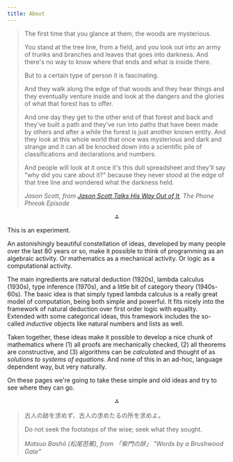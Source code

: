 ```yaml
---
title: About
---
```


<blockquote>
The first time that you glance at them, the woods are mysterious.

You stand at the tree line, from a field, and you look out into an army of trunks and branches and leaves that goes into darkness. And there's no way to know where that ends and what is inside there.

But to a certain type of person it is fascinating.

And they walk along the edge of that woods and they hear things and they eventually venture inside and look at the dangers and the glories of what that forest has to offer.

And one day they get to the other end of that forest and back and they've built a path and they've run into paths that have been made by others and after a while the forest is just another known entity. And they look at this whole world that once was mysterious and dark and strange and it can all be knocked down into a scientific pile of classifications and declarations and numbers.

And people will look at it once it's this dull spreadsheet and they'll say "why did you care about it?" because they never stood at the edge of that tree line and wondered what the darkness held.

<cite>Jason Scott, from [Jason Scott Talks His Way Out of It](http://ascii.textfiles.com/podcast), The Phone Phreak Episode</cite>
</blockquote>

<p style="text-align: center;">⁂</p>

This is an experiment.

An astonishingly beautiful constellation of ideas, developed by many people over the last 80 years or so, make it possible to think of programming as an algebraic activity. Or mathematics as a mechanical activity. Or logic as a computational activity.

The main ingredients are natural deduction (1920s), lambda calculus (1930s), type inference (1970s), and a little bit of category theory (1940s-60s). The basic idea is that simply typed lambda calculus is a really great model of computation, being both simple and powerful. It fits nicely into the framework of natural deduction over first order logic with equality. Extended with some categorical ideas, this framework includes the so-called _inductive_ objects like natural numbers and lists as well.

Taken together, these ideas make it possible to develop a nice chunk of mathematics where (1) all proofs are mechanically checked, (2) all theorems are constructive, and (3) algorithms can be _calculated_ and thought of as _solutions to systems of equations_. And none of this in an ad-hoc, language dependent way, but very naturally.

On these pages we're going to take these simple and old ideas and try to see where they can go.

<p style="text-align: center;">⁂</p>

<blockquote>
古人の跡を求めず、古人の求めたるの所を求めよ。

Do not seek the footsteps of the wise; seek what they sought.

<cite>Matsuo Bashō (松尾芭蕉), from 「柴門の辞」 "Words by a Brushwood Gate"</cite>
</blockquote>
